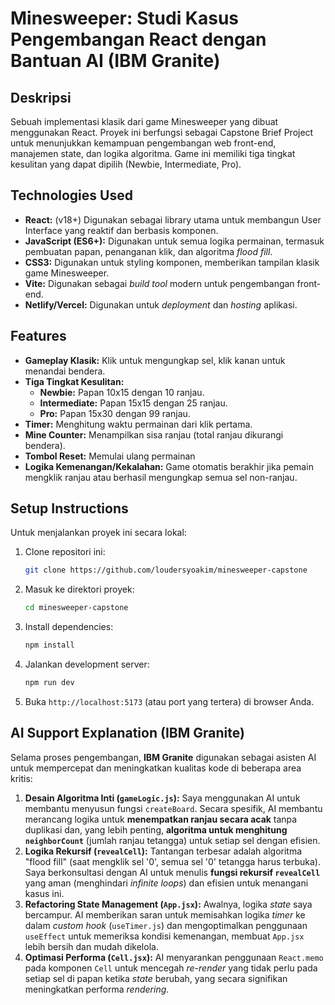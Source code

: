 # Minesweeper: Studi Kasus Pengembangan React dengan Bantuan AI (IBM Granite)

## Deskripsi

Sebuah implementasi klasik dari game Minesweeper yang dibuat menggunakan React. Proyek ini berfungsi sebagai Capstone Brief Project untuk menunjukkan kemampuan pengembangan web front-end, manajemen state, dan logika algoritma. Game ini memiliki tiga tingkat kesulitan yang dapat dipilih (Newbie, Intermediate, Pro).

## Technologies Used

- **React:** (v18+) Digunakan sebagai library utama untuk membangun User Interface yang reaktif dan berbasis komponen.
- **JavaScript (ES6+):** Digunakan untuk semua logika permainan, termasuk pembuatan papan, penanganan klik, dan algoritma _flood fill_.
- **CSS3:** Digunakan untuk styling komponen, memberikan tampilan klasik game Minesweeper.
- **Vite:** Digunakan sebagai _build tool_ modern untuk pengembangan front-end.
- **Netlify/Vercel:** Digunakan untuk _deployment_ dan _hosting_ aplikasi.

## Features

- **Gameplay Klasik:** Klik untuk mengungkap sel, klik kanan untuk menandai bendera.
- **Tiga Tingkat Kesulitan:**
  - **Newbie:** Papan 10x15 dengan 10 ranjau.
  - **Intermediate:** Papan 15x15 dengan 25 ranjau.
  - **Pro:** Papan 15x30 dengan 99 ranjau.
- **Timer:** Menghitung waktu permainan dari klik pertama.
- **Mine Counter:** Menampilkan sisa ranjau (total ranjau dikurangi bendera).
- **Tombol Reset:** Memulai ulang permainan 
- **Logika Kemenangan/Kekalahan:** Game otomatis berakhir jika pemain mengklik ranjau atau berhasil mengungkap semua sel non-ranjau.

## Setup Instructions

Untuk menjalankan proyek ini secara lokal:

1.  Clone repositori ini:
    ```bash
    git clone https://github.com/loudersyoakim/minesweeper-capstone
    ```
2.  Masuk ke direktori proyek:
    ```bash
    cd minesweeper-capstone
    ```
3.  Install dependencies:
    ```bash
    npm install
    ```
4.  Jalankan development server:
    ```bash
    npm run dev
    ```
5.  Buka `http://localhost:5173` (atau port yang tertera) di browser Anda.

## AI Support Explanation (IBM Granite)

Selama proses pengembangan, **IBM Granite** digunakan sebagai asisten AI untuk mempercepat dan meningkatkan kualitas kode di beberapa area kritis:

1.  **Desain Algoritma Inti (`gameLogic.js`):** Saya menggunakan AI untuk membantu menyusun fungsi `createBoard`. Secara spesifik, AI membantu merancang logika untuk **menempatkan ranjau secara acak** tanpa duplikasi dan, yang lebih penting, **algoritma untuk menghitung `neighborCount`** (jumlah ranjau tetangga) untuk setiap sel dengan efisien.
2.  **Logika Rekursif (`revealCell`):** Tantangan terbesar adalah algoritma "flood fill" (saat mengklik sel '0', semua sel '0' tetangga harus terbuka). Saya berkonsultasi dengan AI untuk menulis **fungsi rekursif `revealCell`** yang aman (menghindari _infinite loops_) dan efisien untuk menangani kasus ini.
3.  **Refactoring State Management (`App.jsx`):** Awalnya, logika _state_ saya bercampur. AI memberikan saran untuk memisahkan logika _timer_ ke dalam _custom hook_ (`useTimer.js`) dan mengoptimalkan penggunaan `useEffect` untuk memeriksa kondisi kemenangan, membuat `App.jsx` lebih bersih dan mudah dikelola.
4.  **Optimasi Performa (`Cell.jsx`):** AI menyarankan penggunaan `React.memo` pada komponen `Cell` untuk mencegah _re-render_ yang tidak perlu pada setiap sel di papan ketika _state_ berubah, yang secara signifikan meningkatkan performa _rendering_.
